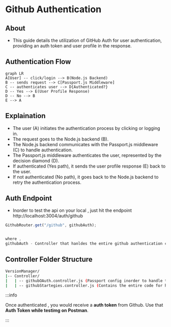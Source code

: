 # Github Authentication

## About

- This guide details the utilization of GitHub Auth for user authentication, providing an auth token and user profile in the response.

## Authentication Flow

```mermaid
graph LR
A[User] -- click/login --> B(Node.js Backend)
B -- sends request --> C[Passport.js Middleware]
C -- authenticates user --> D{Authenticated?}
D -- Yes --> E(User Profile Response)
D -- No --> B
E --> A

```

## Explaination

- The user (A) initiates the authentication process by clicking or logging in.
- The request goes to the Node.js backend (B).
- The Node.js backend communicates with the Passport.js middleware (C) to handle authentication.
- The Passport.js middleware authenticates the user, represented by the decision diamond (D).
- If authenticated (Yes path), it sends the user profile response (E) back to the user.
- If not authenticated (No path), it goes back to the Node.js backend to retry the authentication process.

## Auth Endpoint

- Inorder to test the api on your local , just hit the endpoint http://localhost:3004/auth/github

```javascript title="auth.router.js"
GithubRouter.get("/github", githubAuth);


where ,
githubAuth - Controller that hanldes the entire github authentication code.

```

## Controller Folder Structure

```bash title="Controller"
VersionManager/
|-- Controller/
|   | -- githubOAuth.controller.js (Passport config inorder to handle the github auth)
|   | -- githubStartegies.controller.js (Contains the entire code for handling the code response returned from the github , saving it to database and using the token)
```

:::info

Once authenticated , you would receive a **auth token** from Github. Use that **Auth Token while testimg on Postman**.

:::
